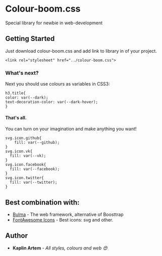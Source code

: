 # Colour-boom.css

Special library for newbie in web-development

## Getting Started

Just download colour-boom.css and add link to library in <head> of your project.
```
<link rel="stylesheet" href="../colour-boom.css">
```
### What's next?

Next you should use colours as variables in CSS3: 

```
h3.title{
color: var(--dark);
text-decoration-color: var(--dark-hover);
}
```

#### That's all. 
You can turn on your imagination and make anything you want!
```
svg.icon.github{
    fill: var(--github);
}
svg.icon.vk{
  fill: var(--vk);
}
svg.icon.facebook{
  fill: var(--facebook);
}
svg.icon.twitter{
  fill: var(--twitter);
}
```
## Best combination with:

* [Bulma](https://bulma.io) - The web framework, alternative of Boosttrap
* [FontAwesome Icons](https://fontawesome.com) - Best icons: svg and other.

## Author

* **Kaplin Artem** - *All styles, colours and web :heart_eyes:*
